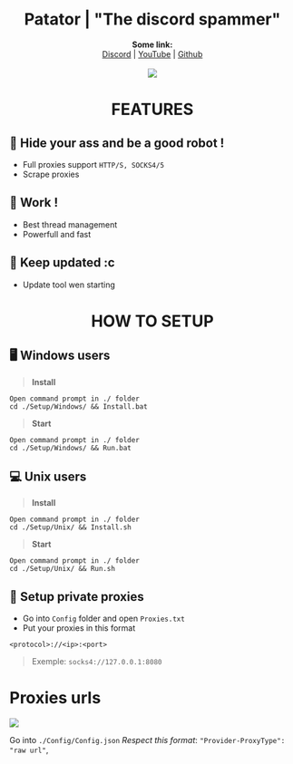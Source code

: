 <h1 align="center">Patator | "The discord spammer"</h1>

<p align="center">
  <b>Some link:</b><br>
  <a href="https://discord.gg/4cajZdYpgS">Discord</a> |
  <a href="https://www.youtube.com/channel/UC09GPm24_rdeOXa5KOmhDnw">YouTube</a> |
  <a href="https://github.com/Its-Vichy">Github</a>
  <br><br>
  <img src="https://media.discordapp.net/attachments/816404400469835778/816411654584533033/unknown.png">
</p>

#
<h1 align="center">FEATURES</h1>

## 🤖 Hide your ass and be a good robot !
* Full proxies support `HTTP/S, SOCKS4/5`
* Scrape proxies

## 💼 Work !
* Best thread management
* Powerfull and fast

## 🔎 Keep updated :c
* Update tool wen starting

<h1 align="center">HOW TO SETUP</h1>

## 🖥️ Windows users

> **Install**
```
Open command prompt in ./ folder
cd ./Setup/Windows/ && Install.bat
```

> **Start**
```
Open command prompt in ./ folder
cd ./Setup/Windows/ && Run.bat
```

## 💻 Unix users

> **Install**
```
Open command prompt in ./ folder
cd ./Setup/Unix/ && Install.sh
```

> **Start**
```
Open command prompt in ./ folder
cd ./Setup/Unix/ && Run.sh
```

## 🧨 Setup private proxies

* Go into `Config` folder and open `Proxies.txt`
* Put your proxies in this format
```
<protocol>://<ip>:<port>
```
> Exemple: `socks4://127.0.0.1:8080`

# Proxies urls
![](https://camo.githubusercontent.com/920707a2cf284341e10c98a0c2abbcc4edb6cdcfa5fd5ed94353f2b0b7fb8333/68747470733a2f2f6d656469612e646973636f72646170702e6e65742f6174746163686d656e74732f3830363233343930323232373435313935372f3831343437333633343130353635353331362f756e6b6e6f776e2e706e673f77696474683d353736266865696768743d323936)

Go into `./Config/Config.json` *Respect this format*: `"Provider-ProxyType": "raw url"`,
